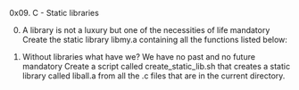 0x09. C - Static libraries


0. A library is not a luxury but one of the necessities of life
mandatory
Create the static library libmy.a containing all the functions listed below:



1. Without libraries what have we? We have no past and no future
mandatory
Create a script called create_static_lib.sh that creates a static library called liball.a from all the .c files that are in the current directory.


